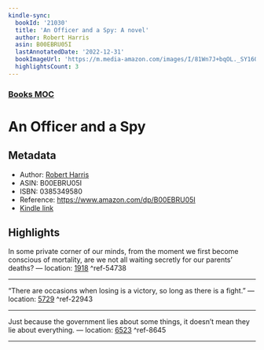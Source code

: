 ```yaml
---
kindle-sync:
  bookId: '21030'
  title: 'An Officer and a Spy: A novel'
  author: Robert Harris
  asin: B00EBRU05I
  lastAnnotatedDate: '2022-12-31'
  bookImageUrl: 'https://m.media-amazon.com/images/I/81Wn7J+bqOL._SY160.jpg'
  highlightsCount: 3
---
```

### [Books MOC](Books%20MOC.md)

# An Officer and a Spy

## Metadata
* Author: [Robert Harris](https://www.amazon.comundefined)
* ASIN: B00EBRU05I
* ISBN: 0385349580
* Reference: https://www.amazon.com/dp/B00EBRU05I
* [Kindle link](kindle://book?action=open&asin=B00EBRU05I)

## Highlights
In some private corner of our minds, from the moment we first become conscious of mortality, are we not all waiting secretly for our parents’ deaths? — location: [1918](kindle://book?action=open&asin=B00EBRU05I&location=1918) ^ref-54738

---
“There are occasions when losing is a victory, so long as there is a fight.” — location: [5729](kindle://book?action=open&asin=B00EBRU05I&location=5729) ^ref-22943

---
Just because the government lies about some things, it doesn’t mean they lie about everything. — location: [6523](kindle://book?action=open&asin=B00EBRU05I&location=6523) ^ref-8645

---
